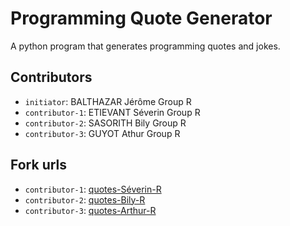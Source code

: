 # Programming Quote Generator

A python program that generates programming quotes and jokes.

## Contributors
- `initiator`: BALTHAZAR Jérôme Group R
- `contributor-1`: ETIEVANT Séverin Group R
- `contributor-2`: SASORITH Bily Group R
- `contributor-3`: GUYOT Athur Group R 

## Fork urls
- `contributor-1`: [quotes-Séverin-R](https://github.com/Proventus92/quotes-ETIEVANT-R.git)
- `contributor-2`: [quotes-Bily-R](https://github.com/bilysasorith/quotes-SASORITH-R.git)
- `contributor-3`: [quotes-Arthur-R](url-3)
